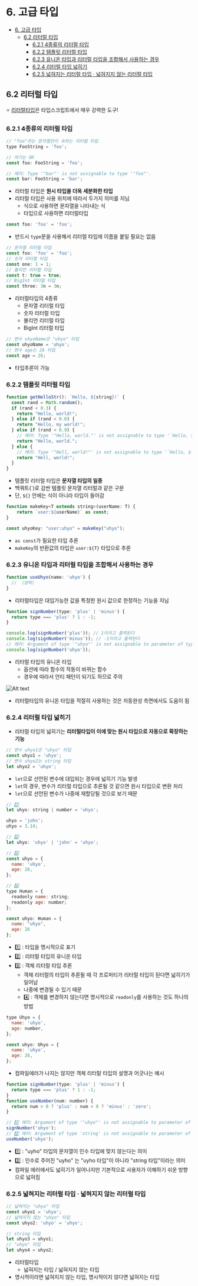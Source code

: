 # 6. 고급 타입

- [6. 고급 타입](#6-고급-타입)
  - [6.2 리터럴 타입](#62-리터럴-타입)
    - [6.2.1 4종류의 리터럴 타입](#621-4종류의-리터럴-타입)
    - [6.2.2 템플릿 리터럴 타입](#622-템플릿-리터럴-타입)
    - [6.2.3 유니온 타입과 리터럴 타입을 조합해서 사용하는 경우](#623-유니온-타입과-리터럴-타입을-조합해서-사용하는-경우)
    - [6.2.4 리터럴 타입 넓히기](#624-리터럴-타입-넓히기)
    - [6.2.5 넓혀지는 리터럴 타입 · 넓혀지지 않는 리터럴 타입](#625-넓혀지는-리터럴-타입--넓혀지지-않는-리터럴-타입)

## 6.2 리터럴 타입

⭐ <u>리터럴타입</u>은 타입스크립트에서 매우 강력한 도구!

### 6.2.1 4종류의 리터럴 타입

```js
// "foo"라는 문자열만이 속하는 리터럴 타입
type FooString = 'foo';

// 여기는 OK
const foo: FooString = 'foo';

// 에러: Type '"bar"' is not assignable to type '"foo"'.
const bar: FooString = 'bar';
```

- 리터럴 타입은 <b>원시 타입을 더욱 세분화한 타입</b>
- 리터럴 타입은 사용 위치에 따라서 두가지 의미를 지님
  - 식으로 사용하면 문자열을 나타내는 식
  - 타입으로 사용하면 리터럴타입

```js
const foo: 'foo' = 'foo';
```

- 반드시 `type`문을 사용해서 리터럴 타입에 이름을 붙일 필요는 없음

```js
// 문자열 리터럴 타입
const foo: 'foo' = 'foo';
// 숫자 리터럴 타입
const one: 1 = 1;
// 불리언 리터럴 타입
const t: true = true;
// BigInt 리터럴 타입
const three: 3n = 3n;
```

- 리터럴타입의 4종류
  - 문자열 리터럴 타입
  - 숫자 리터럴 타입
  - 불리언 리터럴 타입
  - BigInt 리터럴 타입

```js
// 변수 uhyoName은 "uhyo" 타입
const uhyoName = 'uhyo';
// 변수 age는 26 타입
const age = 26;
```

- 타입추론이 가능

### 6.2.2 템플릿 리터럴 타입

```js
function getHelloStr(): `Hello, ${string}!` {
  const rand = Math.random();
  if (rand < 0.3) {
    return "Hello, world!";
  } else if (rand < 0.6) {
    return "Hello, my world!";
  } else if (rand < 0.9) {
    // 에러: Type '"Hello, world."' is not assignable to type '`Hello, ${string}!`'.
    return "Hello, world.";
  } else {
    // 에러: Type '"Hell, world!"' is not assignable to type '`Hello, ${string}!`'.
    return "Hell, world!";
  }
}
```

- 템플릿 리터럴 타입은 <b>문자열 타입의 일종</b>
- 백쿼트(`)로 감싼 템플릿 문자열 리터럴과 같은 구문
- 단, `${}` 안에는 식이 아니라 타입이 들어감

```js
function makeKey<T extends string>(userName: T) {
    return `user:${userName}` as const;
}

const uhyoKey: "user:uhyo" = makeKey("uhyo");
```

- `as const`가 필요한 타입 추론
- `makeKey`의 반환값의 타입은 `user:${T}` 타입으로 추론

### 6.2.3 유니온 타입과 리터럴 타입을 조합해서 사용하는 경우

```js
function useUhyo(name: 'uhyo') {
  // （생략）
}
```

- 리터럴타입은 대입가능한 값을 특정한 원시 값으로 한정하는 기능을 지님

```js
function signNumber(type: 'plus' | 'minus') {
  return type === 'plus' ? 1 : -1;
}

console.log(signNumber('plus')); // 1이라고 출력된다
console.log(signNumber('minus')); // -1이라고 출력된다
// 에러: Argument of type '"uhyo"' is not assignable to parameter of type '"plus" | "minus"'.
console.log(signNumber('uhyo'));
```

- 리터럴 타입의 유니온 타입
  - 옵션에 따라 함수의 작동이 바뀌는 함수
  - 경우에 따라서 안티 패턴이 되기도 하므로 주의

![Alt text](./img/설명.png)

- 리터럴타입의 유니온 타입을 적절히 사용하는 것은 자동완성 측면에서도 도움이 됨

### 6.2.4 리터럴 타입 넓히기

- 리터럴 타입의 넓히기는 <b>리터럴타입이 이에 맞는 원시 타입으로 자동으로 확장하는 기능</b>

```js
// 변수 uhyo1은 "uhyo" 타입
const uhyo1 = 'uhyo';
// 변수 uhyo2는 string 타입
let uhyo2 = 'uhyo';
```

- `let`으로 선언된 변수에 대입되는 경우에 넓히기 기능 발생
- `let`의 경우, 변수가 리터럴 타입으로 추론될 것 같으면 원시 타입으로 변환 처리
- `let`으로 선언된 변수가 나중에 재할당될 것으로 보기 때문

```js
// 1️⃣
let uhyo: string | number = 'uhyo';

uhyo = 'john';
uhyo = 3.14;

// 2️⃣
let uhyo: 'uhyo' | 'john' = 'uhyo';

// 3️⃣
const uhyo = {
  name: 'uhyo',
  age: 26,
};

// 4️⃣
type Human = {
  readonly name: string;
  readonly age: number;
};

const uhyo: Human = {
  name: "uhyo",
  age: 26
};
```

- 1️⃣ : 타입을 명시적으로 표기
- 2️⃣ : 리터럴 타입의 유니온 타입
- 3️⃣ : 객체 리터럴 타입 추론
  - 객체 리터럴의 타입이 추론될 때 각 프로퍼티가 리터럴 타입이 된다면 넓히기가 일어남
  - 나중에 변경될 수 있기 때문
  - 4️⃣ : 객체를 변경하지 않는다면 명시적으로 `readonly`를 사용하는 것도 하나의 방법

```js
type Uhyo = {
  name: 'uhyo',
  age: number,
};

const uhyo: Uhyo = {
  name: 'uhyo',
  age: 26,
};
```

- 컴파일에러가 나지는 않지만 객체 리터텉 타입의 설명과 어긋나는 예시

```js
function signNumber(type: 'plus' | 'minus') {
  return type === 'plus' ? 1 : -1;
}
function useNumber(num: number) {
  return num > 0 ? 'plus' : num < 0 ? 'minus' : 'zero';
}

// 1️⃣ 에러: Argument of type '"uhyo"' is not assignable to parameter of type '"plus" | "minus"'.
signNumber('uhyo');
// 2️⃣ 에러: Argument of type 'string' is not assignable to parameter of type 'number'.
useNumber('uhyo');
```

- 1️⃣ : "uyho" 타입의 문자열이 인수 타입에 맞지 않는다는 의미
- 2️⃣ : 인수로 주어진 "uyho" 는 "uyho 타입"이 아니라 "string 타입"이라는 의미
- 컴파일 에러에서도 넓히기가 일어나지만 기본적으로 사용자가 이해하기 쉬운 방향으로 넓혀짐

### 6.2.5 넓혀지는 리터럴 타입 · 넓혀지지 않는 리터럴 타입

```js
// 넓혀지는 "uhyo" 타입
const uhyo1 = 'uhyo';
// 넓혀지지 않는 "uhyo" 타입
const uhyo2: 'uhyo' = 'uhyo';

// string 타입
let uhyo3 = uhyo1;
// "uhyo" 타입
let uhyo4 = uhyo2;
```

- 리터럴타입
  - 넓혀지는 타입 / 넓혀지지 않는 타입
- 명시적이라면 넓혀지지 않는 타입, 명시적이지 않다면 넓혀지는 타입
